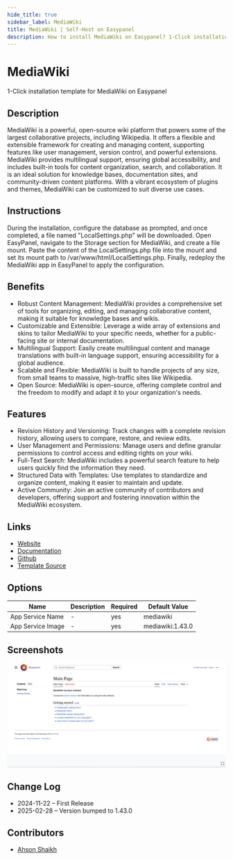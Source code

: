 ```yaml
---
hide_title: true
sidebar_label: MediaWiki
title: MediaWiki | Self-Host on Easypanel
description: How to install MediaWiki on Easypanel? 1-Click installation template for MediaWiki on Easypanel
---
```


<!-- generated -->

# MediaWiki

1-Click installation template for MediaWiki on Easypanel

## Description

MediaWiki is a powerful, open-source wiki platform that powers some of the largest collaborative projects, including Wikipedia. It offers a flexible and extensible framework for creating and managing content, supporting features like user management, version control, and powerful extensions. MediaWiki provides multilingual support, ensuring global accessibility, and includes built-in tools for content organization, search, and collaboration. It is an ideal solution for knowledge bases, documentation sites, and community-driven content platforms. With a vibrant ecosystem of plugins and themes, MediaWiki can be customized to suit diverse use cases.

## Instructions

During the installation, configure the database as prompted, and once completed, a file named &quot;LocalSettings.php&quot; will be downloaded. Open EasyPanel, navigate to the Storage section for MediaWiki, and create a file mount. Paste the content of the LocalSettings.php file into the mount and set its mount path to /var/www/html/LocalSettings.php. Finally, redeploy the MediaWiki app in EasyPanel to apply the configuration.

## Benefits

- Robust Content Management: MediaWiki provides a comprehensive set of tools for organizing, editing, and managing collaborative content, making it suitable for knowledge bases and wikis.
- Customizable and Extensible: Leverage a wide array of extensions and skins to tailor MediaWiki to your specific needs, whether for a public-facing site or internal documentation.
- Multilingual Support: Easily create multilingual content and manage translations with built-in language support, ensuring accessibility for a global audience.
- Scalable and Flexible: MediaWiki is built to handle projects of any size, from small teams to massive, high-traffic sites like Wikipedia.
- Open Source: MediaWiki is open-source, offering complete control and the freedom to modify and adapt it to your organization's needs.

## Features

- Revision History and Versioning: Track changes with a complete revision history, allowing users to compare, restore, and review edits.
- User Management and Permissions: Manage users and define granular permissions to control access and editing rights on your wiki.
- Full-Text Search: MediaWiki includes a powerful search feature to help users quickly find the information they need.
- Structured Data with Templates: Use templates to standardize and organize content, making it easier to maintain and update.
- Active Community: Join an active community of contributors and developers, offering support and fostering innovation within the MediaWiki ecosystem.

## Links

- [Website](https://www.mediawiki.org)
- [Documentation](https://www.mediawiki.org/wiki/Manual:Contents)
- [Github](https://github.com/wikimedia/mediawiki)
- [Template Source](https://github.com/easypanel-io/templates/tree/main/templates/mediawiki)

## Options

Name | Description | Required | Default Value
-|-|-|-
App Service Name | - | yes | mediawiki
App Service Image | - | yes | mediawiki:1.43.0

## Screenshots

![MediaWiki Screenshot](./assets/screenshot.png)

## Change Log

- 2024-11-22 – First Release
- 2025-02-28 – Version bumped to 1.43.0

## Contributors

- [Ahson Shaikh](https://github.com/Ahson-Shaikh)
